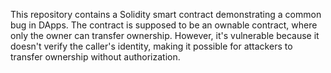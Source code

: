 This repository contains a Solidity smart contract demonstrating a common bug in DApps. The contract is supposed to be an ownable contract, where only the owner can transfer ownership. However, it's vulnerable because it doesn't verify the caller's identity, making it possible for attackers to transfer ownership without authorization.